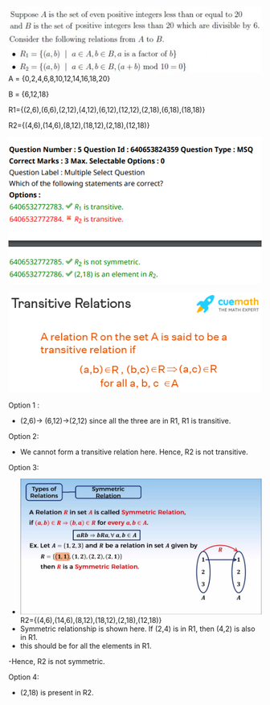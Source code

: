 ![alt text](<Screenshot 2024-08-15 185914.png>)
A = {0,2,4,6,8,10,12,14,16,18,20}

B = {6,12,18}

R1={(2,6),(6,6),(2,12),(4,12),(6,12),(12,12),(2,18),(6,18),(18,18)}

R2={(4,6),(14,6),(8,12),(18,12),(2,18),(12,18)}

![alt text](image-3.png)

 ![alt text](image-4.png)

Option 1 :
- (2,6)-> (6,12)->(2,12)
since all the three are in R1, R1 is transitive.

Option 2:
- We cannot form a transitive relation here. Hence, R2 is not transitive.

Option 3:

- ![alt text](image-5.png)
R2={(4,6),(14,6),(8,12),(18,12),(2,18),(12,18)}
- Symmetric relationship is shown here.
If (2,4) is in R1, then (4,2) is also in R1.
- this should be for all the elements in R1.

-Hence, R2 is not symmetric.


Option 4:
- (2,18) is present in R2.
